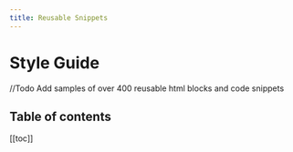```yaml
---
title: Reusable Snippets
---
```


# Style Guide

//Todo Add samples of over 400 reusable html blocks and code snippets

## Table of contents

[[toc]]
